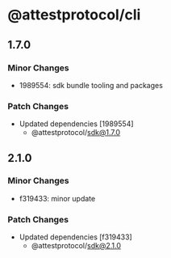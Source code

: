 # @attestprotocol/cli

## 1.7.0

### Minor Changes

- 1989554: sdk bundle tooling and packages

### Patch Changes

- Updated dependencies [1989554]
  - @attestprotocol/sdk@1.7.0

## 2.1.0

### Minor Changes

- f319433: minor update

### Patch Changes

- Updated dependencies [f319433]
  - @attestprotocol/sdk@2.1.0

